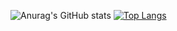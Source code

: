 ![Anurag's GitHub stats](https://github-readme-stats.vercel.app/api?username=Nyanchl&show_icons=true&theme=tokyonight)
[![Top Langs](https://github-readme-stats.vercel.app/api/top-langs/?username={Nyanchl}&layout=compact&theme=onedark)](https://github.com/anuraghazra/github-readme-stats)


